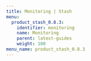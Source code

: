 ```yaml
---
title: Monitoring | Stash
menu:
  product_stash_0.8.3:
    identifier: monitoring
    name: Monitoring
    parent: latest-guides
    weight: 100
menu_name: product_stash_0.8.3
---
```

